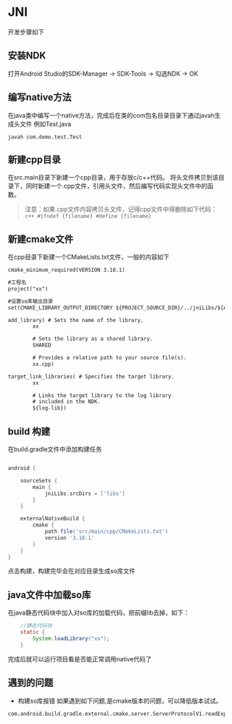 # JNI
开发步骤如下
## 安装NDK
打开Android Studio的SDK-Manager -> SDK-Tools -> 勾选NDK -> OK


## 编写native方法
在java类中编写一个native方法，完成后在类的com包名目录目录下通过javah生成头文件
例如Test.java
```shell
javah com.demo.test.Test
```

## 新建cpp目录
在src.main目录下新建一个cpp目录，用于存放c/c++代码。
将头文件拷贝到该目录下，同时新建一个.cpp文件，引用头文件，然后编写代码实现头文件中的函数。
> 注意：如果.cpp文件内容拷贝头文件，记得cpp文件中得删除如下代码：
    ```c++
    #ifndef {filename}
    #define {filename}
    ```

## 新建cmake文件
在cpp目录下新建一个CMakeLists.txt文件，一般的内容如下
```txt
cmake_minimum_required(VERSION 3.18.1)

#工程名
project("xx")

#设置so库输出目录
set(CMAKE_LIBRARY_OUTPUT_DIRECTORY ${PROJECT_SOURCE_DIR}/../jniLibs/${ANDROID_ABI})

add_library( # Sets the name of the library.
        xx

        # Sets the library as a shared library.
        SHARED

        # Provides a relative path to your source file(s).
        xx.cpp)

target_link_libraries( # Specifies the target library.
        xx

        # Links the target library to the log library
        # included in the NDK.
        ${log-lib})        
```

## build 构建
在build.gradle文件中添加构建任务
```gradle

android {

    sourceSets {
        main {
            jniLibs.srcDirs = ['libs']
        }
    }

    externalNativeBuild {
        cmake {
            path file('src/main/cpp/CMakeLists.txt')
            version '3.18.1'
        }
    }
}
```

点击构建，构建完毕会在对应目录生成so库文件


## java文件中加载so库
在java静态代码块中加入对so库的加载代码，把前缀lib去掉，如下：
```java
    //静态代码块
    static {
        System.loadLibrary("xx");
    }
```
完成后就可以运行项目看是否能正常调用native代码了

## 遇到的问题
* 构建so库报错
如果遇到如下问题,是cmake版本的问题，可以降低版本试试。
```shell
com.android.build.gradle.external.cmake.server.ServerProtocolV1.readExpected(ServerProtocolV1.java:519)
```


